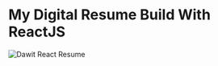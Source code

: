# My Digital Resume Build With ReactJS

![Dawit React Resume](Resume-Sc.png?raw=true "My React JS Resume")

